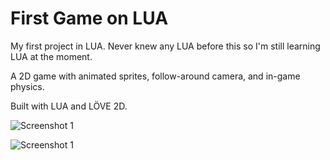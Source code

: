 # First Game on LUA
My first project in LUA. Never knew any LUA before this so I'm still learning LUA at the moment.

A 2D game with animated sprites, follow-around camera, and in-game physics.

Built with LUA and LÖVE 2D.

![Screenshot 1](images/readme_img_0)

![Screenshot 1](images/readme_img_1)
